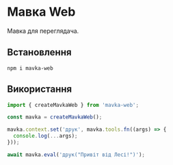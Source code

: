 # Мавка Web

Мавка для переглядача.

## Встановлення

```shell
npm i mavka-web
```

## Використання

```js
import { createMavkaWeb } from 'mavka-web';

const mavka = createMavkaWeb();

mavka.context.set('друк', mavka.tools.fn((args) => {
  console.log(...args);
}));

await mavka.eval('друк("Привіт від Лесі!")');
```
